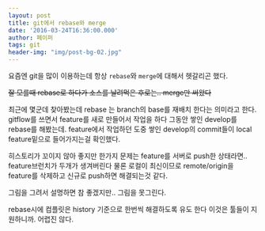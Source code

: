 ```yaml
---
layout: post
title: git에서 rebase와 merge
date: '2016-03-24T16:36:00.000'
author: 페이퍼
tags: git
header-img: "img/post-bg-02.jpg"
---
```


요즘엔 git을 많이 이용하는데 항상 `rebase`와 `merge`에 대해서 헷갈리곤 했다.  

~~잘 모를때 rebase로 하다가 소스를 날려먹은 후로는.. merge만 써왔다~~  


최근에 몇군데 찾아봤는데 rebase 는 branch의 base를 재배치 한다는 의미라고 한다.
gitflow를 쓰면서 feature를 새로 만들어서 작업을 하다 그동안 쌓인 develop를 rebase를 해봤는데.
feature에서 작업하던 도중 쌓인 develop의 commit들이 local feature밑으로 들어가지는걸 확인했다.


히스토리가 꼬이지 않아 좋지만 한가지 문제는 feature를 서버로 push한 상태라면.. feature브런치가 두개가 생겨버린다 
물론 로컬이 최신이므로 remote/origin을 feature를 삭제하고 신규로 push하면 해결되는것 같다.

그림을 그려서 설명하면 참 좋겠지만.. 그림을 못그린다.



rebase시에 컴플릿은 history 기준으로 한번씩 해결하도록 유도 한다 이것은 툴들이 지원하니까. 어렵진 않다.

